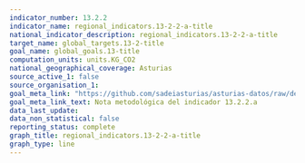 ```yaml
---
indicator_number: 13.2.2
indicator_name: regional_indicators.13-2-2-a-title
national_indicator_description: regional_indicators.13-2-2-a-title
target_name: global_targets.13-2-title
goal_name: global_goals.13-title
computation_units: units.KG_CO2
national_geographical_coverage: Asturias
source_active_1: false
source_organisation_1:  
goal_meta_link: "https://github.com/sadeiasturias/asturias-datos/raw/develop/descargas/methodology/13.2.2.a.pdf"
goal_meta_link_text: Nota metodológica del indicador 13.2.2.a
data_last_update:  
data_non_statistical: false
reporting_status: complete
graph_title: regional_indicators.13-2-2-a-title
graph_type: line
---
```

